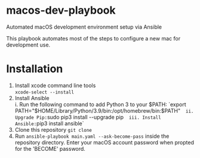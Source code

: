 # macos-dev-playbook
Automated macOS development environment setup via Ansible

This playbook automates most of the steps to configure a new mac for development use.

# Installation

1. Install xcode command line tools  
`xcode-select --install`
2. Install Ansible  
 i. Run the following command to add Python 3 to your $PATH:  
 `export PATH="$HOME/Library/Python/3.9/bin:/opt/homebrew/bin:$PATH"`  
 ii. Upgrade Pip: `sudo pip3 install --upgrade pip`  
 iii. Install Ansible: `pip3 install ansible`
3. Clone this repository
`git clone`
4. Run `ansible-playbook main.yaml --ask-become-pass` inside the repository directory. Enter your macOS account password when propted for the 'BECOME' password.

